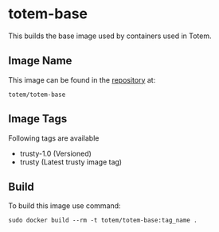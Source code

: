 totem-base
==========

This builds the base image used by containers used in Totem.

## Image Name

This image can be found in the [repository](https://registry.hub.docker.com/u/totem/totem-base/) at:

```
totem/totem-base
```


## Image Tags

Following tags are available
- trusty-1.0  (Versioned)
- trusty  (Latest trusty image tag)

## Build
To build this image use command:  
```
sudo docker build --rm -t totem/totem-base:tag_name .
```

